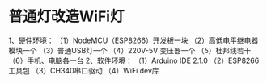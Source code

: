 # 普通灯改造WiFi灯
1、硬件环境：
（1）NodeMCU（ESP8266）开发板一块
（2）高低电平继电器模块一个
（3）普通USB灯一个
（4）220V-5V 变压器一个
（5）杜邦线若干
（6）手机、电脑各一台
2、软件环境：
（1）Arduino IDE 2.1.0
（2）ESP8266工具包
（3）CH340串口驱动
（4）WiFi dev库
